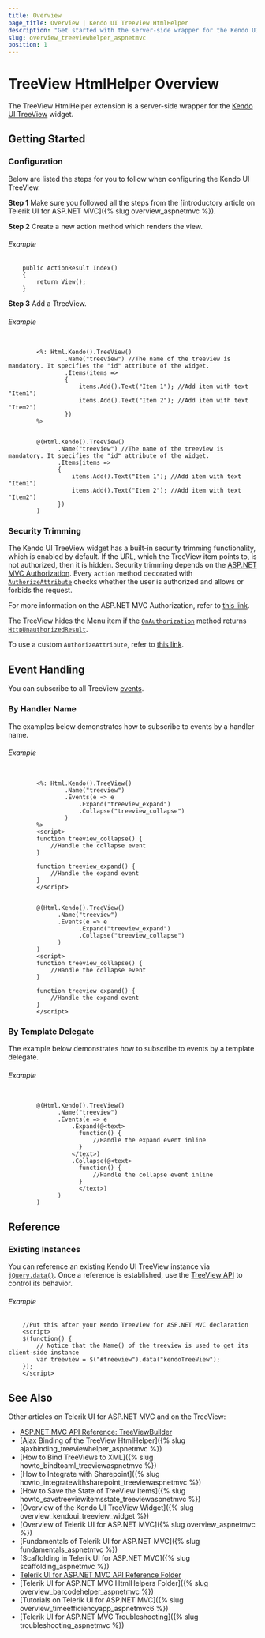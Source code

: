 ```yaml
---
title: Overview
page_title: Overview | Kendo UI TreeView HtmlHelper
description: "Get started with the server-side wrapper for the Kendo UI TreeView widget for ASP.NET MVC."
slug: overview_treeviewhelper_aspnetmvc
position: 1
---
```


# TreeView HtmlHelper Overview

The TreeView HtmlHelper extension is a server-side wrapper for the [Kendo UI TreeView](https://demos.telerik.com/kendo-ui/treeview/index) widget.

## Getting Started

### Configuration

Below are listed the steps for you to follow when configuring the Kendo UI TreeView.

**Step 1** Make sure you followed all the steps from the [introductory article on Telerik UI for ASP.NET MVC]({% slug overview_aspnetmvc %}).

**Step 2** Create a new action method which renders the view.

###### Example

        public ActionResult Index()
        {
            return View();
        }

**Step 3** Add a TtreeView.

###### Example

```tab-ASPX

        <%: Html.Kendo().TreeView()
                .Name("treeview") //The name of the treeview is mandatory. It specifies the "id" attribute of the widget.
                .Items(items =>
                {
                    items.Add().Text("Item 1"); //Add item with text "Item1")
                    items.Add().Text("Item 2"); //Add item with text "Item2")
                })
        %>
```
```tab-Razor

        @(Html.Kendo().TreeView()
              .Name("treeview") //The name of the treeview is mandatory. It specifies the "id" attribute of the widget.
              .Items(items =>
              {
                  items.Add().Text("Item 1"); //Add item with text "Item1")
                  items.Add().Text("Item 2"); //Add item with text "Item2")
              })
        )
```

### Security Trimming

The Kendo UI TreeView widget has a built-in security trimming functionality, which is enabled by default. If the URL, which the TreeView item points to, is not authorized, then it is hidden. Security trimming depends on the [ASP.NET MVC Authorization](http://www.asp.net/mvc/tutorials/mvc-music-store/mvc-music-store-part-7). Every `action` method decorated with [`AuthorizeAttribute`](http://msdn.microsoft.com/en-us/library/system.web.mvc.authorizeattribute.aspx) checks whether the user is authorized and allows or forbids the request.

For more information on the ASP.NET MVC Authorization, refer to [this link](http://weblogs.asp.net/jgalloway/archive/2011/04/28/looking-at-how-asp-net-mvc-authorize-interacts-with-asp-net-forms-authorization.aspx).

The TreeView hides the Menu item if the [`OnAuthorization`](http://msdn.microsoft.com/en-us/library/system.web.mvc.authorizeattribute.onauthorization.aspx) method returns
[`HttpUnauthorizedResult`](http://msdn.microsoft.com/en-us/library/system.web.mvc.httpunauthorizedresult.aspx).

To use a custom `AuthorizeAttribute`, refer to [this link](https://github.com/telerik/kendo-examples-asp-net-mvc/tree/master/kendo-menu-with-custom-authorization-attribute).

## Event Handling

You can subscribe to all TreeView [events](/api/javascript/ui/treeview#events).

### By Handler Name

The examples below demonstrates how to subscribe to events by a handler name.

###### Example

```tab-ASPX

        <%: Html.Kendo().TreeView()
                .Name("treeview")
                .Events(e => e
                    .Expand("treeview_expand")
                    .Collapse("treeview_collapse")
                )
        %>
        <script>
        function treeview_collapse() {
            //Handle the collapse event
        }

        function treeview_expand() {
            //Handle the expand event
        }
        </script>
```
```tab-Razor

        @(Html.Kendo().TreeView()
              .Name("treeview")
              .Events(e => e
                    .Expand("treeview_expand")
                    .Collapse("treeview_collapse")
              )
        )
        <script>
        function treeview_collapse() {
            //Handle the collapse event
        }

        function treeview_expand() {
            //Handle the expand event
        }
        </script>
```

### By Template Delegate

The example below demonstrates how to subscribe to events by a template delegate.

###### Example

```tab-Razor

        @(Html.Kendo().TreeView()
              .Name("treeview")
              .Events(e => e
                  .Expand(@<text>
                    function() {
                        //Handle the expand event inline
                    }
                  </text>)
                  .Collapse(@<text>
                    function() {
                        //Handle the collapse event inline
                    }
                    </text>)
              )
        )
```

## Reference

### Existing Instances

You can reference an existing Kendo UI TreeView instance via [`jQuery.data()`](http://api.jquery.com/jQuery.data/). Once a reference is established, use the [TreeView API](/api/javascript/ui/treeview#methods) to control its behavior.

###### Example

        //Put this after your Kendo TreeView for ASP.NET MVC declaration
        <script>
        $(function() {
            // Notice that the Name() of the treeview is used to get its client-side instance
            var treeview = $("#treeview").data("kendoTreeView");
        });
        </script>

## See Also

Other articles on Telerik UI for ASP.NET MVC and on the TreeView:

* [ASP.NET MVC API Reference: TreeViewBuilder](/api/aspnet-mvc/Kendo.Mvc.UI.Fluent/TreeViewBuilder)
* [Ajax Binding of the TreeView HtmlHelper]({% slug ajaxbinding_treeviewhelper_aspnetmvc %})
* [How to Bind TreeViews to XML]({% slug howto_bindtoaml_treeviewaspnetmvc %})
* [How to Integrate with Sharepoint]({% slug howto_integratewithsharepoint_treeviewaspnetmvc %})
* [How to Save the State of TreeView Items]({% slug howto_savetreeviewitemsstate_treeviewaspnetmvc %})
* [Overview of the Kendo UI TreeView Widget]({% slug overview_kendoui_treeview_widget %})
* [Overview of Telerik UI for ASP.NET MVC]({% slug overview_aspnetmvc %})
* [Fundamentals of Telerik UI for ASP.NET MVC]({% slug fundamentals_aspnetmvc %})
* [Scaffolding in Telerik UI for ASP.NET MVC]({% slug scaffolding_aspnetmvc %})
* [Telerik UI for ASP.NET MVC API Reference Folder](/api/aspnet-mvc/Kendo.Mvc/AggregateFunction)
* [Telerik UI for ASP.NET MVC HtmlHelpers Folder]({% slug overview_barcodehelper_aspnetmvc %})
* [Tutorials on Telerik UI for ASP.NET MVC]({% slug overview_timeefficiencyapp_aspnetmvc6 %})
* [Telerik UI for ASP.NET MVC Troubleshooting]({% slug troubleshooting_aspnetmvc %})
